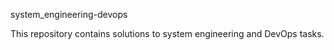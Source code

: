 system_engineering-devops

This repository contains solutions to system engineering and DevOps tasks.
